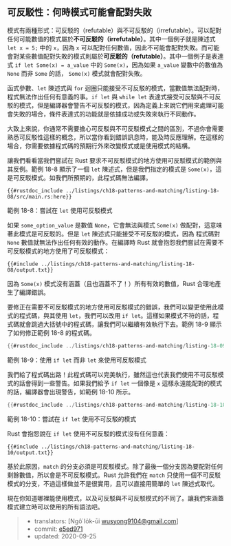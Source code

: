 ## 可反駁性：何時模式可能會配對失敗

模式有兩種形式：可反駁的（refutable）與不可反駁的（irrefutable）。可以配對任何可能數值的模式屬於**不可反駁的（irrefutable）**。其中一個例子就是陳述式 `let x = 5;` 中的 `x`，因為 `x` 可以配對任何數值，因此不可能會配對失敗。而可能會對某些數值配對失敗的模式則屬於**可反駁的（refutable）**。其中一個例子是表達式 `if let Some(x) = a_value` 中的 `Some(x)`，因為如果 `a_value` 變數中的數值為 `None` 而非 `Some` 的話， `Some(x)` 模式就會配對失敗。

函式參數、`let` 陳述式與 `for` 迴圈只能接受不可反駁的模式，當數值無法配對時，程式無法作出任何有意義的事。`if let` 與 `while let` 表達式接受可反駁與不可反駁的模式，但是編譯器會警告不可反駁的模式，因為定義上來說它們用來處理可能會失敗的場合，條件表達式的功能就是依據成功或失敗來執行不同動作。

大致上來說，你通常不需要擔心可反駁與不可反駁模式之間的區別，不過你會需要熟悉可反駁性這樣的概念，所以當你看到錯誤訊息時，能及時反應理解。在這樣的場合，你需要依據程式碼的預期行外來改變模式或是使用模式的結構。

讓我們看看當我們嘗試在 Rust 要求不可反駁模式的地方使用可反駁模式的範例與其反例。範例 18-8 顯示了一個 `let` 陳述式，但是我們指定的模式是 `Some(x)`，這是可反駁模式。如我們所預期的，此程式碼無法編譯。

```rust,ignore,does_not_compile
{{#rustdoc_include ../listings/ch18-patterns-and-matching/listing-18-08/src/main.rs:here}}
```

<span class="caption">範例 18-8：嘗試在 `let` 使用可反駁模式</span>

如果 `some_option_value` 是數值 `None`，它會無法與模式 `Some(x)` 做配對，這意味著此模式是可反駁的。但是 `let` 陳述式只能接受不可反駁的模式，因為 程式碼對 `None` 數值就無法作出任何有效的動作。在編譯時 Rust 就會抱怨我們嘗試在需要不可反駁模式的地方使用了可反駁模式：

```console
{{#include ../listings/ch18-patterns-and-matching/listing-18-08/output.txt}}
```

因為 `Some(x)` 模式沒有涵蓋（且也涵蓋不了！）所有有效的數值，Rust 合理地產生了編譯錯誤。

要修正在需要不可反駁模式的地方使用可反駁模式的錯誤，我們可以變更使用此模式的程式碼，與其使用 `let`，我們可以改用 `if let`。這樣如果模式不符的話，程式碼就會跳過大括號中的程式碼，讓我們可以繼續有效執行下去。範例 18-9 顯示了如何修正範例 18-8 的程式碼。

```rust
{{#rustdoc_include ../listings/ch18-patterns-and-matching/listing-18-09/src/main.rs:here}}
```

<span class="caption">範例 18-9：使用 `if let` 而非 `let` 來使用可反駁模式</span>

我們給了程式碼出路！此程式碼可以完美執行，雖然這也代表我們使用不可反駁模式的話會得到一些警告。如果我們給予 `if let` 一個像是 `x` 這樣永遠能配對的模式的話，編譯器會出現警告，如範例 18-10 所示。

```rust
{{#rustdoc_include ../listings/ch18-patterns-and-matching/listing-18-10/src/main.rs:here}}
```

<span class="caption">範例 18-10：嘗試在 `if let` 使用不可反駁的模式</span>

Rust 會抱怨說在 `if let` 使用不可反駁的模式沒有任何意義：

```console
{{#include ../listings/ch18-patterns-and-matching/listing-18-10/output.txt}}
```

基於此原因，`match` 的分支必須是可反駁模式。除了最後一個分支因為要配對任何剩餘數值，所以會是不可反駁模式。Rust 允許我們在 `match` 只使用一個不可反駁模式的分支，不過這樣做並不是很實用，且可以直接用簡單的 `let` 陳述式取代。

現在你知道哪裡能使用模式，以及可反駁與不可反駁模式的不同了。讓我們來涵蓋模式建立時可以使用的所有語法吧。

> - translators: [Ngô͘ Io̍k-ūi <wusyong9104@gmail.com>]
> - commit: [e5ed971](https://github.com/rust-lang/book/blob/e5ed97128302d5fa45dbac0e64426bc7649a558c/src/ch18-02-refutability.md)
> - updated: 2020-09-25
